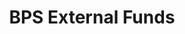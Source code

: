 ---
layout: bos_content
permalink: /featured-analysis/bps-external-funds/
title: BPS External Funds
card:
  - title: BPS External Funds
    body: >
      BPS receives revenue from external sources. Learn what these sources are and what they support.
    img: /img/featured_analysis/cards/fa-bps-external-funds.jpg
    link: /featured-analysis/bps-external-funds
components:
- breadcrumbs:
  - title: Home
    url: "/"
    local: true
  - title: Featured Analysis
    url: "/featured-analysis/"
    local: true
  - current: BPS External Funds
  - published: 4/13/17
- intro:
  - title: BPS external funds
    short_desc: >
      External funds are provided directly to BPS through formula grants (called 
      entitlements), competitive grants, reimbursement accounts, and other grants, 
      primarily from state and federal sources. 
    description: >
      These external funds are critical to the success of the district, but have 
      decreased to 11% of total funding in FY18 from 17% in FY12 (Figure 3). Decreased 
      external funding was identified as a challenge to BPS’s long-term financial 
      stability in the Long-Term Financial Plan. In recent years, the BPS budget 
      has relied on the increased City appropriation to help absorb these decreases. 
      <blockquote>Overall, BPS is expecting a decrease of $1.8 million, or 1.4%, 
      compared FY17.</blockquote>
    sidebar_menu: true    
- text_block:
  - title: Overview
- text_col_2:
  - col: >
      <a href="http://placehold.it"><img src="http://placehold.it/300x400"></a>
      <h5>Title I entitlement grant</h5>
      <p>One of the largest sources of federal revenue for BPS is the Title I entitlement grant. 
      BPS is projecting $36.2 million in Title I revenue in FY18. The grant’s purpose is 
      to improve the academic achievement of the disadvantaged by ensuring that that all 
      students have an equal opportunity to obtain a high-quality education. The grant provides 
      direct funds to schools with higher levels of poverty. </p>
  - col: >
      <h5>Special education</h5>
      <p>BPS receives two external revenue sources to fund the district’s comprehensive special 
      education program. Through the Circuit Breaker reimbursements, the Commonwealth shares 
      the cost of educating students with disabilities once the cost to educate those students 
      exceeds a threshold amount. BPS is projected to receive approximately $15 million in 
      Circuit Breaker revenue in FY18.</p>
      <p>Additionally, funds provided through the federal Individuals with Disabilities Education 
      Act (IDEA) grant enable the district to provide special education in the least restrictive 
      environment possible for children with disabilities ages 3 through 21, and to provide 
      early intervention services for children from birth through age two. BPS is projecting 
      to receive $17.9 million, or a 3.7% increase in IDEA funds in FY18. </p>
- text_block:
  - title: School Improvement Grants
- text_col_2:
  - col: >
      <h5>Help for turnaround schools</h5>
      <p>BPS anticipates $2.09 million in School Improvement Grants in FY18 from the 
      Commonwealth. This funding is provided to the lowest performing schools in BPS, also 
      known as turnaround schools, to extend the instructional day by at least 30 minutes, 
      hold an additional 100 professional development hours for teachers, and provide other 
      school based support, such as after school tutors and literacy coaches.</p>
      <p>In FY18, the district has applied for funding for:</p>
        <ul>
          <li>Grew Elementary;</li>
          <li>Dorchester Academy;</li>
          <li>Madison Park Technical Vocational High School;</li>
          <li>Excel High School; and</li>
          <li>Brighton High School.</li>
        </ul>  
  - col: >
      <h5>Additional funding</h5>
      <p>Although previous School Improvement Grants have expired, the district has shifted 
      these activities to the operating budget to continue the work of turning around low 
      performing schools. The FY18 budget includes an additional $750 thousand in funding 
      to transition the Dearborn and the Mattapan Early Elementary School where previous 
      School Improvement Grants have ended.</p>
      <p>As mentioned previously, an additional $1.25 million reserve will be set up for 
      Level 3, 4, and 5 schools that are experiencing declining enrollment.</p>
- grid:
  - grid_title: More budget analysis
  - card: /featured-analysis/bps-long-term-financial-plan
  - card: /featured-analysis/bps-long-term-financial-plan
  - card: /featured-analysis/bps-long-term-financial-plan
---